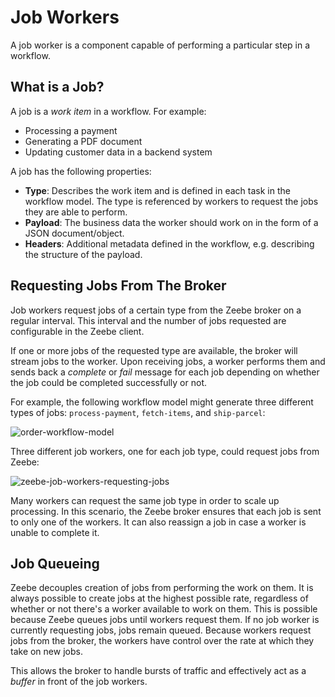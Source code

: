 # Job Workers

A job worker is a component capable of performing a particular step in a workflow.

## What is a Job?

A job is a _work item_ in a workflow. For example:

* Processing a payment
* Generating a PDF document
* Updating customer data in a backend system

A job has the following properties:

* **Type**: Describes the work item and is defined in each task in the workflow model. The type is referenced by workers to request the jobs they are able to perform.
* **Payload**: The business data the worker should work on in the form of a JSON document/object.
* **Headers**: Additional metadata defined in the workflow, e.g. describing the structure of the payload.

## Requesting Jobs From The Broker

Job workers request jobs of a certain type from the Zeebe broker on a regular interval. This interval and the number of jobs requested are configurable in the Zeebe client.

If one or more jobs of the requested type are available, the broker will stream jobs to the worker. Upon receiving jobs, a worker performs them and sends back a _complete_ or _fail_ message for each job depending on whether the job could be completed successfully or not.

For example, the following workflow model might generate three different types of jobs: `process-payment`, `fetch-items`, and `ship-parcel`:

![order-workflow-model](/basics/order-process.png)

Three different job workers, one for each job type, could request jobs from Zeebe:

![zeebe-job-workers-requesting-jobs](/basics/zeebe-job-workers-graphic.png)

Many workers can request the same job type in order to scale up processing. In this scenario, the Zeebe broker ensures that each job is sent to only one of the workers. It can also reassign a job in case a worker is unable to complete it.

## Job Queueing

Zeebe decouples creation of jobs from performing the work on them. It is always possible to create jobs at the highest possible rate, regardless of whether or not there's a worker available to work on them. This is possible because Zeebe queues jobs until workers request them. If no job worker is currently requesting jobs, jobs remain queued. Because workers request jobs from the broker, the workers have control over the rate at which they take on new jobs.

This allows the broker to handle bursts of traffic and effectively act as a _buffer_ in front of the job workers.
